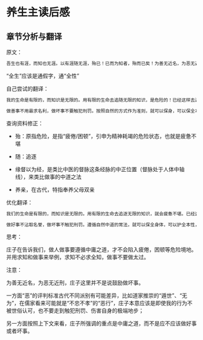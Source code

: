 # 养生主读后感

## 章节分析与翻译

原文：

```txt
吾生也有涯，而知也无涯。以有涯随无涯，殆已！已而为知者，殆而已矣！为善无近名，为恶无近刑。缘督以为经，可以保身，可以全生，可以养亲，可以尽年。
```

“全生”应该是通假字，通“全性”

自己尝试的翻译：

```txt
我的生命是有限的，而知识是无限的。用有限的生命去追随无限的知识，是危险的！已经这样去追随知识的人，已经处在危险中了！

做善事不用最求名利，做坏事不要触犯刑罚。按照自然的方式作为准则，就可以保身，可以保全本性，可以赡养父母，可以安享晚年，寿终尽寝
```

查询资料修正：

- 殆：原指危险，是指“疲倦/困顿”，引申为精神耗竭的危险状态，也就是疲惫不堪

- 随：追逐

- 缘督以为经，是类比中医的督脉这条经脉的中正位置（督脉处于人体中轴线），来类比做事的中道之法

- 养亲，在古代，特指奉养父母双亲

优化翻译：

```tex
我们的生命是有限的，而知识是无限的。用有限的生命去追逐无限的知识，就会疲惫不堪。已经这样还执着求知的人，就会更加疲惫不堪了

做好事不沾取名誉，做坏事不触犯刑罚。遵循自然中道的常法，就可以保全身体，可以护全本性，可以奉养双亲，可以享尽天年
```

思考：

庄子在告诉我们，做人做事要遵循中庸之道，才不会陷入疲倦，困顿等危险境地。并用求知和做事来举例，求知不必求全知，做事不要做太过。

注意：

为善无近名，为恶无近刑，庄子这里并不是说鼓励做坏事。

一方面“恶”的评判标准古代不同派别有可能差异，比如道家推崇的“遁世”、“无为”，在儒家看来可能就是“不忠不孝”的“恶行”，庄子本意应该是即使我的行为不被世俗认可，也不要走到触犯刑罚、伤害自身的极端地步；

另一方面按照上下文来看，庄子所强调的重点是中庸之道，而不是应不应该做好事或者坏事。
